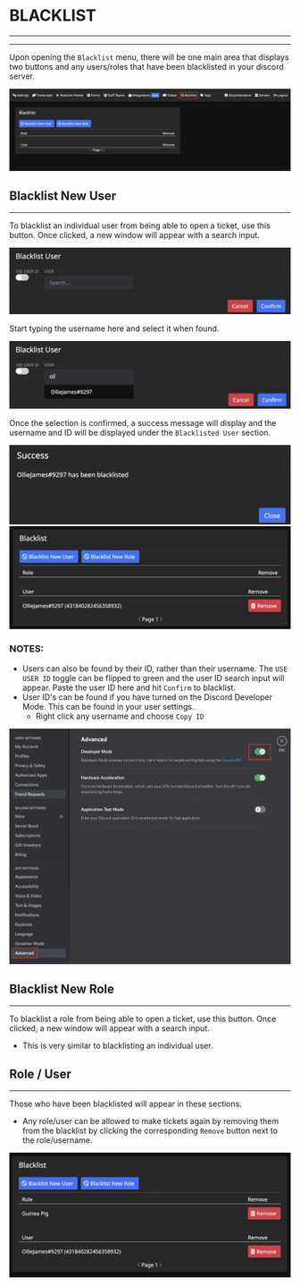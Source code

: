# BLACKLIST
***
***

Upon opening the `Blacklist` menu, there will be one main area that displays two buttons and any users/roles that have been blacklisted in your discord server.

![Blacklist card](../img/blacklist_card.webp)

## Blacklist New User
***

To blacklist an individual user from being able to open a ticket, use this button.  Once clicked, a new window will appear with a search input.

![Blacklist user modal](../img/blacklist_user_modal.webp)

Start typing the username here and select it when found.

![Blacklist user selection](../img/blacklist_user_selection.webp)

Once the selection is confirmed, a success message will display and the username and ID will be displayed under the `Blacklisted User` section.

![Blacklist user success](../img/blacklist_user_success.webp)
![Blacklisted user example](../img/blacklist_user_card.webp)

### NOTES:
- Users can also be found by their ID, rather than their username. The `USE USER ID` toggle can be flipped to green and the user ID search input will appear. Paste the user ID here and hit `Confirm` to blacklist.
- User ID's can be found if you have turned on the Discord Developer Mode. This can be found in your user settings.
  - Right click any username and choose `Copy ID`

![Discord developer mode](../img/developer_mode.webp)


## Blacklist New Role
***

To blacklist a role from being able to open a ticket, use this button.  Once clicked, a new window will appear with a search input.
- This is very similar to blacklisting an individual user.

## Role / User
***

Those who have been blacklisted will appear in these sections. 
- Any role/user can be allowed to make tickets again by removing them from the blacklist by clicking the corresponding `Remove` button next to the role/username.

![Blacklisted role example](../img/blacklist_role_card.webp)